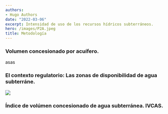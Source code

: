 ```yaml
---
authors:
- Hugo Authors
date: "2022-03-06"
excerpt: Intensidad de uso de los recursos hídricos subterráneos.
hero: /images/P2A.jpeg
title: Metodología
---
```



### Volumen concesionado por acuífero.
asas

### El contexto regulatorio:  Las zonas de disponibilidad de agua subterráne. 


![](C:/Users/josel/Desktop/on/web/meoquibeer/themes/hugo-theme-novela/static/images/p3a.png)


### Índice de volúmen concesionado de agua subterránea. IVCAS.
